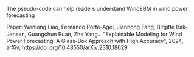 The pseudo-code can help readers understand WindEBM in wind power forecasting

Paper: Wenlong Liao, Fernando Porte-Agel, Jiannong Fang, Birgitte Bak-Jensen, Guangchun Ruan, Zhe Yang，"Explainable Modeling for Wind Power Forecasting: A Glass-Box Approach with High Accuracy", 2024, arXiv, https://doi.org/10.48550/arXiv.2310.18629
